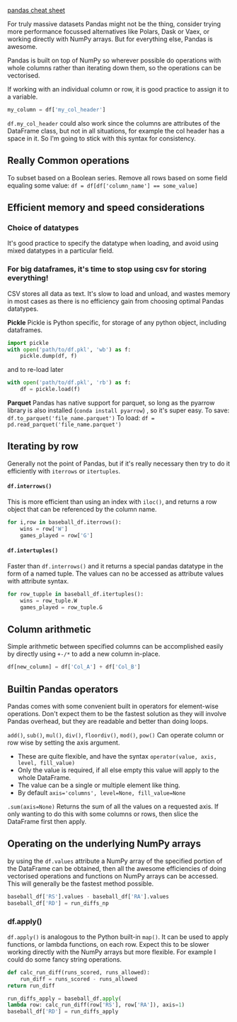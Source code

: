 [pandas cheat sheet](https://pandas.pydata.org/Pandas_Cheat_Sheet.pdf)

For truly massive datasets Pandas might not be the thing, consider trying more performance focussed alternatives like Polars, Dask or Vaex, or working directly with NumPy arrays.  But for everything else, Pandas is awesome.

Pandas is built on top of NumPy so wherever possible do operations with whole columns rather than iterating down them, so the operations can be vectorised.

If working with an individual column or row, it is good practice to assign it to a variable.
```python
my_column = df['my_col_header']  
```
`df.my_col_header` could also work since the columns are attributes of the DataFrame class, but not in all situations, for example the col header has a space in it.  So I'm going to stick with this syntax for consistency.

## Really Common operations 
To subset based on a Boolean series.  Remove all rows based on some field equaling some value:
`df = df[df['column_name'] == some_value]`

## Efficient memory and speed considerations
### Choice of datatypes
It's good practice to specify the datatype when loading, and avoid using mixed datatypes in a particular field.

### For big dataframes, it's time to stop using csv for storing everything!
CSV stores all data as text.  It's slow to load and unload, and wastes memory in most cases as there is no efficiency gain from choosing optimal Pandas datatypes.  

**Pickle**
Pickle is Python specific, for storage of any python object, including dataframes. 
```python
import pickle
with open('path/to/df.pkl', 'wb') as f:
    pickle.dump(df, f)
```
and to re-load later
```python
with open('path/to/df.pkl', 'rb') as f:
    df = pickle.load(f)
```

**Parquet**
Pandas has native support for parquet, so long as the pyarrow library is also installed (`conda install pyarrow`) , so it's super easy.
To save:   `df.to_parquet('file_name.parquet')`
To load:   `df = pd.read_parquet('file_name.parquet')`

## Iterating by row
Generally not the point of Pandas, but if it's really necessary then try to do it efficiently with `iterrows` or `itertuples`.

#### `df.interrows()`
This is more efficient than using an index with `iloc()`, and returns a row object that can be referenced by the column name.
```python
for i,row in baseball_df.iterrows():
	wins = row['W']
	games_played = row['G']
```

#### `df.intertuples()`
Faster than `df.interrows()` and it returns a special pandas datatype in the form of a named tuple.  The values can no be accessed as attribute values with attribute syntax.

```python
for row_tupple in baseball_df.itertuples():
	wins = row_tuple.W
	games_played = row_tuple.G
```

## Column arithmetic
Simple arithmetic between specified columns can be accomplished easily by directly using `+-/*` to add a new column in-place.
```python
df[new_column] = df['Col_A'] + df['Col_B']
```

## Builtin Pandas operators
Pandas comes with some convenient built in operators for element-wise operations.  Don't expect them to be the fastest solution as they will involve Pandas overhead, but they are readable and better than doing loops.

`add()`, `sub()`, `mul()`, `div()`, `floordiv()`, `mod()`, `pow()` Can operate column or row wise by setting the axis argument.

- These are quite flexible, and have the syntax `operator(value, axis, level, fill_value)`
- Only the value is required, if all else empty this value will apply to the whole DataFrame.  
- The value can be a single or multiple element like thing.
- By default `axis='columns', level=None, fill_value=None`

`.sum(axis=None)` Returns the sum of all the values on a requested axis.  If only wanting to do this with some columns or rows, then slice the DataFrame first then apply.

## Operating on the underlying NumPy arrays
by using the `df.values` attribute a NumPy array of the specified portion of the DataFrame can be obtained, then all the awesome efficiencies of doing vectorised operations and functions on NumPy arrays can be accessed.  This will generally be the fastest method possible.  

```python
baseball_df['RS'].values - baseball_df['RA'].values
baseball_df['RD'] = run_diffs_np
```

### df.apply()
`df.apply()` is analogous to the Python built-in `map()`. It can be used to apply functions, or lambda functions, on each row.  Expect this to be slower working directly with the NumPy arrays but more flexible.  For example I could do some fancy string operations.

```python
def calc_run_diff(runs_scored, runs_allowed):
	run_diff = runs_scored - runs_allowed
return run_diff

run_diffs_apply = baseball_df.apply(
lambda row: calc_run_diff(row['RS'], row['RA']), axis=1)
baseball_df['RD'] = run_diffs_apply
```
